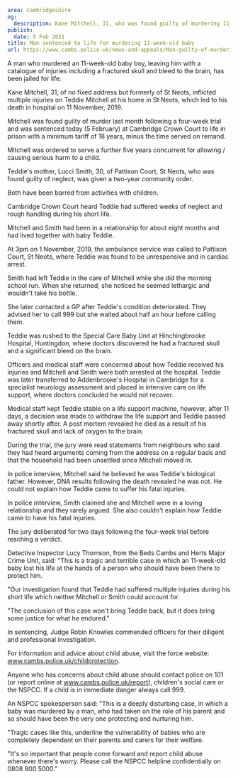 ```yaml
area: Cambridgeshire
og:
  description: Kane Mitchell, 31, who was found guilty of murdering 11-week-old baby Teddie after a four-week trial, which ended last month, has today (5 February) been sentenced to life in prison
publish:
  date: 5 Feb 2021
title: Man sentenced to life for murdering 11-week-old baby
url: https://www.cambs.police.uk/news-and-appeals/Man-guilty-of-murdering-11-week-old-baby
```

A man who murdered an 11-week-old baby boy, leaving him with a catalogue of injuries including a fractured skull and bleed to the brain, has been jailed for life.

Kane Mitchell, 31, of no fixed address but formerly of St Neots, inflicted multiple injuries on Teddie Mitchell at his home in St Neots, which led to his death in hospital on 11 November, 2019.

Mitchell was found guilty of murder last month following a four-week trial and was sentenced today (5 February) at Cambridge Crown Court to life in prison with a minimum tariff of 18 years, minus the time served on remand.

Mitchell was ordered to serve a further five years concurrent for allowing / causing serious harm to a child.

Teddie's mother, Lucci Smith, 30, of Pattison Court, St Neots, who was found guilty of neglect, was given a two-year community order.

Both have been barred from activities with children.

Cambridge Crown Court heard Teddie had suffered weeks of neglect and rough handling during his short life.

Mitchell and Smith had been in a relationship for about eight months and had lived together with baby Teddie.

At 3pm on 1 November, 2019, the ambulance service was called to Pattison Court, St Neots, where Teddie was found to be unresponsive and in cardiac arrest.

Smith had left Teddie in the care of Mitchell while she did the morning school run. When she returned, she noticed he seemed lethargic and wouldn't take his bottle.

She later contacted a GP after Teddie's condition deteriorated. They advised her to call 999 but she waited about half an hour before calling them.

Teddie was rushed to the Special Care Baby Unit at Hinchingbrooke Hospital, Huntingdon, where doctors discovered he had a fractured skull and a significant bleed on the brain.

Officers and medical staff were concerned about how Teddie received his injuries and Mitchell and Smith were both arrested at the hospital. Teddie was later transferred to Addenbrooke's Hospital in Cambridge for a specialist neurology assessment and placed in intensive care on life support, where doctors concluded he would not recover.

Medical staff kept Teddie stable on a life support machine, however, after 11 days, a decision was made to withdraw the life support and Teddie passed away shortly after. A post mortem revealed he died as a result of his fractured skull and lack of oxygen to the brain.

During the trial, the jury were read statements from neighbours who said they had heard arguments coming from the address on a regular basis and that the household had been unsettled since Mitchell moved in.

In police interview, Mitchell said he believed he was Teddie's biological father. However, DNA results following the death revealed he was not. He could not explain how Teddie came to suffer his fatal injuries.

In police interview, Smith claimed she and Mitchell were in a loving relationship and they rarely argued. She also couldn't explain how Teddie came to have his fatal injuries.

The jury deliberated for two days following the four-week trial before reaching a verdict.

Detective Inspector Lucy Thomson, from the Beds Cambs and Herts Major Crime Unit, said: "This is a tragic and terrible case in which an 11-week-old baby lost his life at the hands of a person who should have been there to protect him.

"Our investigation found that Teddie had suffered multiple injuries during his short life which neither Mitchell or Smith could account for.

"The conclusion of this case won't bring Teddie back, but it does bring some justice for what he endured."

In sentencing, Judge Robin Knowles commended officers for their diligent and professional investigation.

For information and advice about child abuse, visit the force website: www.cambs.police.uk/childprotection.

Anyone who has concerns about child abuse should contact police on 101 (or report online at www.cambs.police.uk/report), children's social care or the NSPCC. If a child is in immediate danger always call 999.

An NSPCC spokesperson said: "This is a deeply disturbing case, in which a baby was murdered by a man, who had taken on the role of his parent and so should have been the very one protecting and nurturing him.

"Tragic cases like this, underline the vulnerability of babies who are completely dependent on their parents and carers for their welfare.

"It's so important that people come forward and report child abuse whenever there's worry. Please call the NSPCC helpline confidentially on 0808 800 5000."
